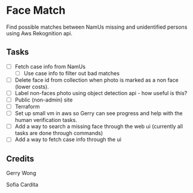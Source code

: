 # Face Match

Find possible matches between NamUs missing and unidentified persons using Aws Rekognition api.

## Tasks

- [ ] Fetch case info from NamUs
    - [ ] Use case info to filter out bad matches
- [ ] Delete face id from collection when photo is marked as a non face (lower costs).
- [ ] Label non-faces photo using object detection api - how useful is this?
- [ ] Public (non-admin) site
- [ ] Terraform
- [ ] Set up small vm in aws so Gerry can see progress and help with the human verification tasks.
- [ ] Add a way to search a missing face through the web ui (currently all tasks are done through commands)
- [ ] Add a way to fetch case info through the ui

## Credits

Gerry Wong

Sofia Cardita
